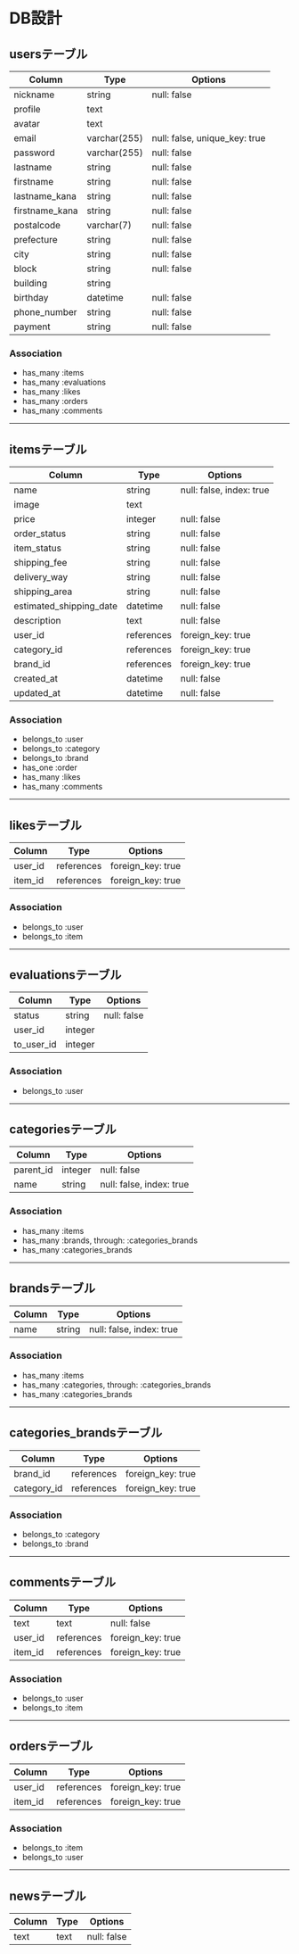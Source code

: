# DB設計

## usersテーブル
|Column|Type|Options|
|------|----|-------|
|nickname|string|null: false|
|profile|text| |
|avatar|text| |
|email|varchar(255)|null: false, unique_key: true|
|password|varchar(255)|null: false|
|lastname|string|null: false|
|firstname|string|null: false|
|lastname_kana|string|null: false|
|firstname_kana|string|null: false|
|postalcode|varchar(7)|null: false|
|prefecture|string|null: false|
|city|string|null: false|
|block|string|null: false|
|building|string| |
|birthday|datetime|null: false|
|phone_number|string|null: false|
|payment|string|null: false|

### Association
- has_many :items
- has_many :evaluations
- has_many :likes
- has_many :orders
- has_many :comments

***

## itemsテーブル
|Column|Type|Options|
|------|----|-------|
|name|string|null: false, index: true|
|image|text| |
|price|integer|null: false|
|order_status|string|null: false|
|item_status|string|null: false|
|shipping_fee|string|null: false|
|delivery_way|string|null: false|
|shipping_area|string|null: false|
|estimated_shipping_date|datetime|null: false|
|description|text|null: false|
|user_id|references|foreign_key: true|
|category_id|references|foreign_key: true|
|brand_id|references|foreign_key: true|
|created_at|datetime|null: false|
|updated_at|datetime|null: false|

### Association
- belongs_to :user
- belongs_to :category
- belongs_to :brand
- has_one :order
- has_many :likes
- has_many :comments

***

## likesテーブル
|Column|Type|Options|
|------|----|-------|
|user_id|references|foreign_key: true|
|item_id|references|foreign_key: true|

### Association
- belongs_to :user
- belongs_to :item

***

## evaluationsテーブル
|Column|Type|Options|
|------|----|-------|
|status|string|null: false|
|user_id|integer| |
|to_user_id|integer| |

### Association
- belongs_to :user

***

## categoriesテーブル
|Column|Type|Options|
|------|----|-------|
|parent_id|integer|null: false|
|name|string|null: false, index: true|

### Association
- has_many :items
- has_many :brands, through: :categories_brands
- has_many :categories_brands

***

## brandsテーブル
|Column|Type|Options|
|------|----|-------|
|name|string|null: false, index: true|

### Association
- has_many :items
- has_many :categories, through: :categories_brands
- has_many :categories_brands

***

## categories_brandsテーブル
|Column|Type|Options|
|------|----|-------|
|brand_id|references|foreign_key: true|
|category_id|references|foreign_key: true|

### Association
- belongs_to :category
- belongs_to :brand

***

## commentsテーブル
|Column|Type|Options|
|------|----|-------|
|text|text|null: false|
|user_id|references|foreign_key: true|
|item_id|references|foreign_key: true|

### Association
- belongs_to :user
- belongs_to :item

***

## ordersテーブル
|Column|Type|Options|
|------|----|-------|
|user_id|references|foreign_key: true|
|item_id|references|foreign_key: true|

### Association
- belongs_to :item
- belongs_to :user

***

## newsテーブル
|Column|Type|Options|
|------|----|-------|
|text|text|null: false|
